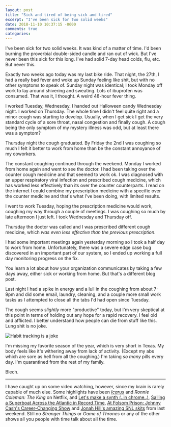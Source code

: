 ```yaml
---
layout: post
title: "Sick and tired of being sick and tired"
excerpt: "I've been sick for two solid weeks"
date: 2018-11-10 10:37:15 -0600
comments: true
categories: 
---
```


I've been sick for two solid weeks. It was kind of a matter of time. I'd been burning the proverbial double-sided candle and ran out of wick. But I've never been this sick for this long. I've had solid 7-day head colds, flu, etc. But never this.

Exactly two weeks ago today was my last bike ride. That night, the 27th, I had a really bad fever and woke up Sunday feeling like shit, but with no other symptoms to speak of. Sunday night was identical; I took Monday off work to lay around shivering and sweating. Lots of ibuprofen was consumed. That was it, I thought. A weird 48-hour fever thing. 

I worked Tuesday, Wednesday. I handed out Halloween candy Wednesday night. I worked on Thursday. The whole time I didn't feel quite right and a minor cough was starting to develop. Usually, when I get sick I get the very standard cycle of a sore throat, nasal congestion and finally cough. A cough being the only symptom of my mystery illness was odd, but at least there was a symptom?

Thursday night the cough graduated. By Friday the 2nd I was coughing so much I felt it better to work from home than be the constant annoyance of my coworkers.

The constant coughing continued through the weekend. Monday I worked from home again and went to see the doctor. I had been taking over the counter cough medicine and that seemed to work ok. I was diagnosed with an upper respiratory viral infection and prescribed cough medicine, which has worked less effectively than its over the counter counterparts. I read on the internet I could combine my prescription medicine with a specific over the counter medicine and that's what I've been doing, with limited results.

I went to work Tuesday, hoping the prescription medicine would work, coughing my way through a couple of meetings. I was coughing so much by late afternoon I just left. I took Wednesday and Thursday off. 

Thursday the doctor was called and I was prescribed different cough medicine, which _was even less effective than the previous prescription_. 

I had some important meetings again yesterday morning so I took a half day to work from home. Unfortunately, there was a severe edge case bug discovered in an important part of our system, so I ended up working a full day monitoring progress on the fix.

You learn a lot about how your organization communicates by taking a few days away, either sick or working from home. But that's a different blog post.

Last night I had a spike in energy and a lull in the coughing from about 7-9pm and did some email, laundry, cleaning, and a couple more small work tasks as I attempted to close all the tabs I'd had open since Tuesday.

The cough seems _slightly_ more "productive" today, but I'm very skeptical at this point in terms of holding out any hope for a rapid recovery. I feel old and afflicted. I better understand how people can die from stuff like this. Lung shit is no joke. 

![]({{site.baseurl}}/assets/2018/11/habits.png "Habit tracking is a joke")

I'm missing my favorite season of the year, which is very short in Texas. My body feels like it's withering away from lack of activity. (Except my abs which are sore as hell from all the coughing.) I'm taking _so many_ pills every day. I'm quarantined from the rest of my family. 

Blech.

---

I have caught up on some video watching, however, since my brain is rarely capable of much else. Some highlights have been _[Icarus](https://en.wikipedia.org/wiki/Icarus_(2017_film))_ and _Ronnie Coleman: The King_ on Netflix, and [Let's make a synth (..in chrome..)](https://www.youtube.com/watch?v=jif1RcaR7Cc), [Sailing a Superboat Across the Atlantic in Record Time](https://www.youtube.com/watch?v=DDmz9iqyeSU), [At Folsom Prison: Johnny Cash's Career-Changing Show](https://www.youtube.com/watch?v=ENbiyN-vNnk) and [Jonah Hill's amazing SNL skits](https://www.youtube.com/watch?v=NWl_NbzVxB0 "Like another Adam Grossman classic") from last weekend. Still no _Stranger Things_ or _Game of Thrones_ or any of the other shows all you people with time talk about all the time.
